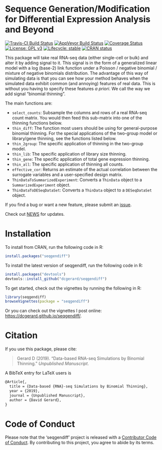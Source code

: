 
<!-- README.md is generated from README.Rmd. Please edit that file -->

# Sequence Generation/Modification for Differential Expression Analysis and Beyond

[![Travis-CI Build
Status](https://travis-ci.org/dcgerard/seqgendiff.svg?branch=master)](https://travis-ci.org/dcgerard/seqgendiff)
[![AppVeyor Build
Status](https://ci.appveyor.com/api/projects/status/github/dcgerard/seqgendiff?branch=master&svg=true)](https://ci.appveyor.com/project/dcgerard/seqgendiff)
[![Coverage
Status](https://img.shields.io/codecov/c/github/dcgerard/seqgendiff/master.svg)](https://codecov.io/github/dcgerard/seqgendiff?branch=master)
[![License: GPL
v3](https://img.shields.io/badge/License-GPL%20v3-blue.svg)](http://www.gnu.org/licenses/gpl-3.0)
[![Lifecycle:
stable](https://img.shields.io/badge/lifecycle-stable-brightgreen.svg)](https://www.tidyverse.org/lifecycle/#stable)
[![CRAN
status](https://www.r-pkg.org/badges/version/seqgendiff)](https://cran.r-project.org/package=seqgendiff)

This package will take real RNA-seq data (either single-cell or bulk)
and alter it by adding signal to it. This signal is in the form of a
generalized linear model with a log (base-2) link function under a
Poisson / negative binomial / mixture of negative binomials
distribution. The advantage of this way of simulating data is that you
can see how your method behaves when the simulated data exhibit common
(and annoying) features of real data. This is without you having to
specify these features *a priori*. We call the way we add signal
“binomial thinning”.

The main functions are:

  - `select_counts`: Subsample the columns and rows of a real RNA-seq
    count matrix. You would then feed this sub-matrix into one of the
    thinning functions below.
  - `thin_diff`: The function most users should be using for
    general-purpose binomial thinning. For the special applications of
    the two-group model or library/gene thinning, see the functions
    listed below.
  - `thin_2group`: The specific application of thinning in the two-group
    model.
  - `thin_lib`: The specific application of library size thinning.
  - `thin_gene`: The specific application of total gene expression
    thinning.
  - `thin_all`: The specific application of thinning all counts.
  - `effective_cor`: Returns an estimate of the actual correlation
    between the surrogate variables and a user-specified design matrix.
  - `ThinDataToSummarizedExperiment`: Converts a `ThinData` object to a
    `SummarizedExperiment` object.
  - `ThinDataToDESeqDataSet`: Converts a `ThinData` object to a
    `DESeqDataSet` object.

If you find a bug or want a new feature, please submit an
[issue](http://github.com/dcgerard/seqgendiff/issues).

Check out [NEWS](NEWS.md) for updates.

# Installation

To install from CRAN, run the following code in R:

``` r
install.packages("seqgendiff")
```

To install the latest version of seqgendiff, run the following code in
R:

``` r
install.packages("devtools")
devtools::install_github("dcgerard/seqgendiff")
```

To get started, check out the vignettes by running the following in R:

``` r
library(seqgendiff)
browseVignettes(package = "seqgendiff")
```

Or you can check out the vignettes I post online:
<https://dcgerard.github.io/seqgendiff/>.

# Citation

If you use this package, please cite:

> Gerard D (2019). “Data-based RNA-seq Simulations by Binomial
> Thinning.” *Unpublished Manuscript*.

A BibTeX entry for LaTeX users is

``` tex
@Article{,
  title = {Data-based {RNA}-seq Simulations by Binomial Thinning},
  year = {2019},
  journal = {Unpublished Manuscript},
  author = {David Gerard},
}
```

# Code of Conduct

Please note that the ‘seqgendiff’ project is released with a
[Contributor Code of
Conduct](https://github.com/dcgerard/seqgendiff/blob/master/CODE_OF_CONDUCT.md).
By contributing to this project, you agree to abide by its terms.
